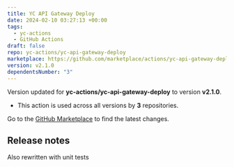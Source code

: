 ```yaml
---
title: YC API Gateway Deploy
date: 2024-02-10 03:27:13 +00:00
tags:
  - yc-actions
  - GitHub Actions
draft: false
repo: yc-actions/yc-api-gateway-deploy
marketplace: https://github.com/marketplace/actions/yc-api-gateway-deploy
version: v2.1.0
dependentsNumber: "3"
---
```



Version updated for **yc-actions/yc-api-gateway-deploy** to version **v2.1.0**.
- This action is used across all versions by **3** repositories.

Go to the [GitHub Marketplace](https://github.com/marketplace/actions/yc-api-gateway-deploy) to find the latest changes.

## Release notes

Also rewritten with unit tests
